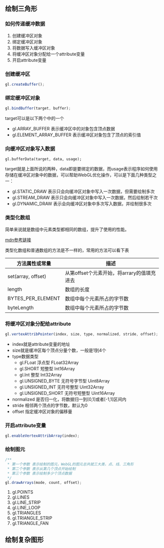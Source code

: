 ## 绘制三角形

### 如何传递缓冲数据

1. 创建缓冲区对象
2. 绑定缓冲区对象
3. 将数据写入缓冲区对象
4. 将缓冲区对象分配给一个attribute变量
5. 开启attribute变量

### 创建缓冲区

```js
gl.createBuffer();
```

### 绑定缓冲区对象

```js
gl.bindBuffer(target, buffer);
```
target可以是以下两个中的一个
- gl.ARRAY_BUFFER 表示缓冲区中的对象包含顶点数据
- gl.ELEMENT_ARRAY_BUFFER 表示缓冲区对象包含了顶点的索引值

### 向缓冲区对象写入数据

```gl
gl.bufferData(target, data, usage);
```

target就是上面所说的两种，data即是要绑定的数据，而usage表示程序如何使用存储在缓冲区对象中的数据，可以帮助WebGL优化操作，可以是下面几种类型之一：

- gl.STATIC_DRAW 表示只会向缓冲区对象中写入一次数据，但需要绘制多次
- gl.STREAM_DRAW 表示只会向缓冲区对象中写入一次数据，然后绘制若干次
- gl.DYNAMIC_DRAW 表示会向缓冲区对象中多次写入数据，并绘制很多次

### 类型化数组

简单来说就是数组中元素类型都相同的数组，提升了使用的性能。

[mdn参考链接](https://developer.mozilla.org/zh-CN/docs/Web/JavaScript/Typed_arrays)

类型化数组和普通数组的方法是不一样的，常用的方法可以看下表

方法属性或常量|描述|
|-|-|
|set(array, offset)|从第offset个元素开始，将arrary的值填充进去|
|length|数组的长度|
|BYTES_PER_ELEMENT|数组中每个元素所占的字节数|
|byteLength|数组中每个元素所占的字节数|总共使用的字节数

### 将缓冲区对象分配给attribute

```js
gl.vertexAttribPointer(index, size, type, normalized, stride, offset);
```

- index就是attribute变量的地址
- size就是缓冲区每个顶点分量个数，一般是1到4个
- type数据类型
  - gl.FLoat 浮点型 FLoat32Array
  - gl.SHORT 短整型 Int16Array
  - gl.Int 整型 Int32Array
  - gl.UNSIGNED_BYTE 无符号字节型 Uint8Array
  - gl.UNSIGNED_INT 无符号整型 Uint32Array
  - gl.UNSIGNED_SHORT 无符号短整型  Uint16Array
- normalized 是否归一化，将数据归一到[0,1]或者[-1,1]区间内
- stride 相邻两个顶点的字节数，默认为0
- offset 指定缓冲区对象的偏移量

### 开启attribute变量

```js
gl.enableVertexAttribArray(index);
```

### 绘制图元

```js
/**
 * 第一个参数 表示绘制的图元，WebGL的图元总共就三大类，点、线、三角形
 * 第二个参数 表示从第几个顶点开始绘制
 * 第三个参数 表示绘制多少个顶点数据 
 */
gl.drawArrays(mode, count, offset);
```

1. gl.POINTS
2. gl.LINES
3. gl.LINE_STRIP
4. gl.LINE_LOOP
5. gl.TRIANGLES
6. gl.TRIANGLE_STRIP
7. gl.TRIANGLE_FAN

## 绘制复杂图形

